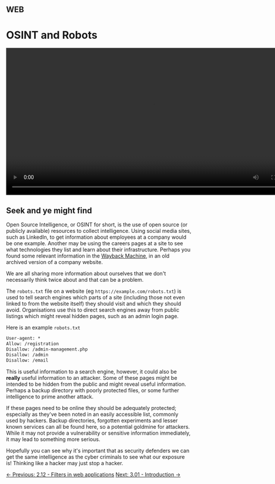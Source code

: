 ## WEB

# OSINT and Robots

<div align="center">
  <video src="https://github.com/alphyos/CyberStart-2023/assets/116646389/f383bf7c-9969-4dad-8bf3-c945ab3494be" width="800" />
</div>

## Seek and ye might find

Open Source Intelligence, or OSINT for short, is the use of open
source (or publicly available) resources to collect intelligence. Using
social media sites, such as LinkedIn, to get information about employees
 at a company would be one example. Another may be using the careers
pages at a site to see what technologies they list and learn about their
 infrastructure. Perhaps you found some relevant information in the [Wayback Machine](https://archive.org/web/), in an old archived version of a company website.

We are all sharing more information about ourselves that we don't necessarily think twice about and that can be a problem.

The `robots.txt` file on a website (eg `https://example.com/robots.txt`)
 is used to tell search engines which parts of a site (including those
not even linked to from the website itself) they should visit and which
they should avoid. Organisations use this to direct search engines away
from public listings which might reveal hidden pages, such as an admin
login page.

Here is an example `robots.txt`

```txt
User-agent: *
Allow: /registration
Disallow: /admin-management.php
Disallow: /admin
Disallow: /email
```

This is useful information to a search engine, however, it could also be **really**
 useful information to an attacker. Some of these pages might be
intended to be hidden from the public and might reveal useful
information. Perhaps a backup directory with poorly protected files, or
some further intelligence to prime another attack.

If these pages need to be online they should be adequately protected;
 especially as they've been noted in an easily accessible list, commonly
 used by hackers. Backup directories, forgotten experiments and lesser
known services can all be found here, so a potential goldmine for
attackers. While it may not provide a vulnerability or sensitive
information immediately, it may lead to something more serious.

Hopefully you can see why it's important that as security defenders
we can get the same intelligence as the cyber criminals to see what our
exposure is! Thinking like a hacker may just stop a hacker.

[← Previous: 2.12 - Filters in web applications](https://play.cyberstart.com/field-manual/8fa01690-d7eb-11eb-81eb-0242ac140009)
[Next: 3.01 - Introduction →](https://play.cyberstart.com/field-manual/c078b80a-0e8a-11ec-82a8-0242ac130003)
